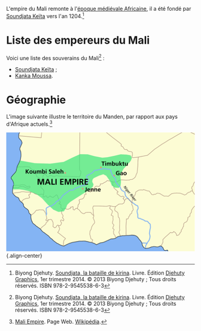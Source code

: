 <!-- TITLE: Mali (Empire) -->
<!-- SUBTITLE: Présentation de l'empire du Mali -->

L'empire du Mali remonte à l'[époque médiévale Africaine](/epoque/epoque-medievale-africaine), il a été fondé par [Soundjata Keïta](/personnalite/homme/souverain/roi/empire-mali/soundjata-keita) vers l'an 1204.[^1]

# Liste des empereurs du Mali
Voici une liste des souverains du Mali[^1] :
* [Soundjata Keïta](/personnalite/homme/souverain/empereur/empire-mali/soundjata-keita) ;
* [Kanka Moussa](/personnalite/homme/souverain/empereur/empire-mali/kanka-moussa).

# Géographie
L'image suivante illustre le territoire du Manden, par rapport aux pays d'Afrique actuels.[^2]

![Mali Empire Map](/uploads/map/mali-empire-map.png "Territoire de l'empire du Manden"){.align-center}


[^1]: Biyong Djehuty. [Soundjata, la bataille de kirina](/ouvrage/soundjata-la-bataille-de-kirina). Livre. Édition [Djehuty Graphics](/organisme/djehuty-graphics), 1er trimestre 2014. © 2013 Biyong Djehuty ; Tous droits réservés. ISBN 978-2-9545538-6-3
[^2]: [Mali Empire](https://en.wikipedia.org/wiki/Mali_Empire). Page Web. [Wikipédia](https://wikipedia.org).